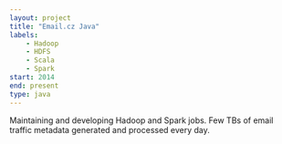 ```yaml
---
layout: project
title: "Email.cz Java"
labels:
    - Hadoop
    - HDFS
    - Scala
    - Spark
start: 2014
end: present
type: java
---
```

Maintaining and developing Hadoop and Spark jobs. Few TBs of email 
traffic metadata generated and processed every day. 
